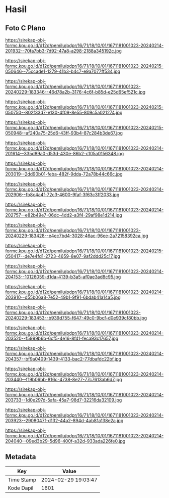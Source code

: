 # Hasil

## Foto C Plano

https://sirekap-obj-formc.kpu.go.id/d12d/pemilu/pdpr/16/71/18/10/01/1671181001023-20240214-201932--70fa7bb3-7d92-47a8-a298-2188a345192c.jpg

https://sirekap-obj-formc.kpu.go.id/d12d/pemilu/pdpr/16/71/18/10/01/1671181001023-20240215-050646--75ccade1-1279-41b3-b4c7-e9a7077ff534.jpg

https://sirekap-obj-formc.kpu.go.id/d12d/pemilu/pdpr/16/71/18/10/01/1671181001023-20240229-183346--46d78a2b-3176-4c6f-b85d-e25d65ef521c.jpg

https://sirekap-obj-formc.kpu.go.id/d12d/pemilu/pdpr/16/71/18/10/01/1671181001023-20240215-050750--802f33d7-e130-4f09-8e55-809c5a021274.jpg

https://sirekap-obj-formc.kpu.go.id/d12d/pemilu/pdpr/16/71/18/10/01/1671181001023-20240215-050948--af240a75-25d6-43ff-93b4-87c284b3de67.jpg

https://sirekap-obj-formc.kpu.go.id/d12d/pemilu/pdpr/16/71/18/10/01/1671181001023-20240214-201614--335d89a0-d53d-430e-86b2-c105a0156348.jpg

https://sirekap-obj-formc.kpu.go.id/d12d/pemilu/pdpr/16/71/18/10/01/1671181001023-20240214-203019--2dd90b01-feba-482f-9dda-72a78b44c66c.jpg

https://sirekap-obj-formc.kpu.go.id/d12d/pemilu/pdpr/16/71/18/10/01/1671181001023-20240214-202906--fb8c4a4f-72c3-4600-9faf-3f63c3ff2033.jpg

https://sirekap-obj-formc.kpu.go.id/d12d/pemilu/pdpr/16/71/18/10/01/1671181001023-20240214-202757--e82b49e7-06dc-4dd2-a3f4-29af98e1d214.jpg

https://sirekap-obj-formc.kpu.go.id/d12d/pemilu/pdpr/16/71/18/10/01/1671181001023-20240229-183428--e4ec7bd4-3028-46ac-96ee-2a72158392ca.jpg

https://sirekap-obj-formc.kpu.go.id/d12d/pemilu/pdpr/16/71/18/10/01/1671181001023-20240215-050417--de7e4fd1-2723-4659-8e07-9af2ddd25c17.jpg

https://sirekap-obj-formc.kpu.go.id/d12d/pemilu/pdpr/16/71/18/10/01/1671181001023-20240214-204153--10126059-d1da-4139-b3a5-af0ae3ad8c95.jpg

https://sirekap-obj-formc.kpu.go.id/d12d/pemilu/pdpr/16/71/18/10/01/1671181001023-20240214-203910--d55b06a8-7e52-49b1-9f91-6bdab41a14a5.jpg

https://sirekap-obj-formc.kpu.go.id/d12d/pemilu/pdpr/16/71/18/10/01/1671181001023-20240229-183453--b939d755-f647-49c0-9bcf-d0e939cf80bb.jpg

https://sirekap-obj-formc.kpu.go.id/d12d/pemilu/pdpr/16/71/18/10/01/1671181001023-20240214-203520--f5999b6b-6cf5-4e16-8f41-feca93c17657.jpg

https://sirekap-obj-formc.kpu.go.id/d12d/pemilu/pdpr/16/71/18/10/01/1671181001023-20240214-204357--bf9a0409-1439-4133-bac2-77dbafdc22bf.jpg

https://sirekap-obj-formc.kpu.go.id/d12d/pemilu/pdpr/16/71/18/10/01/1671181001023-20240214-203440--f19b06bb-816c-4738-8e27-77c7613ab6d7.jpg

https://sirekap-obj-formc.kpu.go.id/d12d/pemilu/pdpr/16/71/18/10/01/1671181001023-20240214-203733--1d0e297d-5afa-45a7-98d7-32216da32109.jpg

https://sirekap-obj-formc.kpu.go.id/d12d/pemilu/pdpr/16/71/18/10/01/1671181001023-20240214-203923--2908047f-d132-44a2-894d-4ab81a138e2a.jpg

https://sirekap-obj-formc.kpu.go.id/d12d/pemilu/pdpr/16/71/18/10/01/1671181001023-20240214-204040--09ed3b29-5d96-400f-a32d-933ada226fe0.jpg


## Metadata

| Key        | Value               |
| ---------- | ------------------- |
| Time Stamp | 2024-02-29 19:03:47 |
| Kode Dapil | 1601                |



